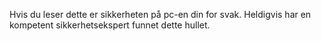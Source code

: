 Hvis du leser dette er sikkerheten på pc-en din for svak. Heldigvis har en kompetent sikkerhetsekspert funnet dette hullet.